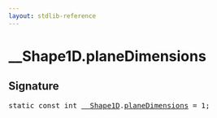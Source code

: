 ```yaml
---
layout: stdlib-reference
---
```


# __Shape1D.planeDimensions

## Signature
<pre>
<span class='code_keyword'>static</span> <span class='code_keyword'>const</span> <span class="code_keyword">int</span> <a href="index.html" class="code_type">__Shape1D</a>.<a href="planedimensions-5.html" class="code_var">planeDimensions</a> = 1;
</pre>

